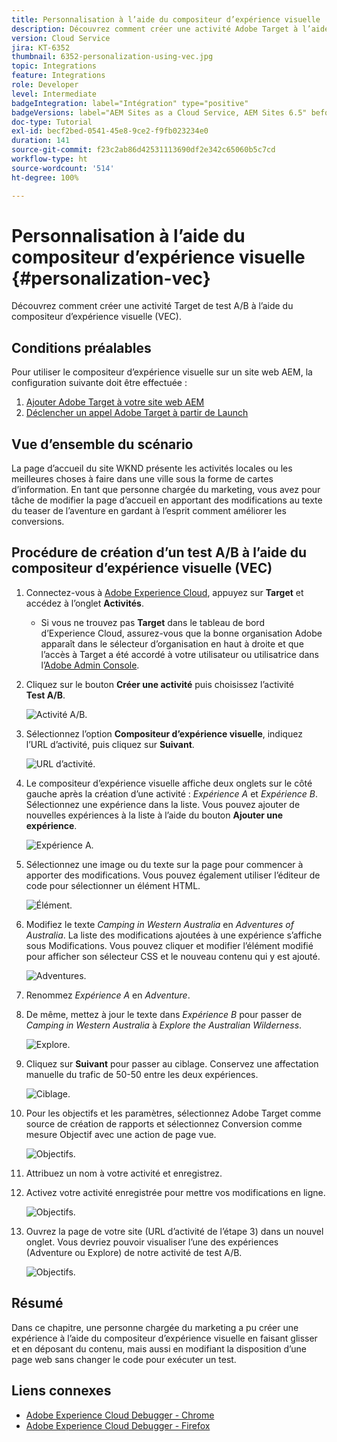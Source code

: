 ```yaml
---
title: Personnalisation à l’aide du compositeur d’expérience visuelle
description: Découvrez comment créer une activité Adobe Target à l’aide du compositeur d’expérience visuelle.
version: Cloud Service
jira: KT-6352
thumbnail: 6352-personalization-using-vec.jpg
topic: Integrations
feature: Integrations
role: Developer
level: Intermediate
badgeIntegration: label="Intégration" type="positive"
badgeVersions: label="AEM Sites as a Cloud Service, AEM Sites 6.5" before-title="false"
doc-type: Tutorial
exl-id: becf2bed-0541-45e8-9ce2-f9fb023234e0
duration: 141
source-git-commit: f23c2ab86d42531113690df2e342c65060b5c7cd
workflow-type: ht
source-wordcount: '514'
ht-degree: 100%

---
```


# Personnalisation à l’aide du compositeur d’expérience visuelle {#personalization-vec}

Découvrez comment créer une activité Target de test A/B à l’aide du compositeur d’expérience visuelle (VEC).

## Conditions préalables

Pour utiliser le compositeur d’expérience visuelle sur un site web AEM, la configuration suivante doit être effectuée :

1. [Ajouter Adobe Target à votre site web AEM](./add-target-launch-extension.md)
1. [Déclencher un appel Adobe Target à partir de Launch](./load-and-fire-target.md)

## Vue d’ensemble du scénario

La page d’accueil du site WKND présente les activités locales ou les meilleures choses à faire dans une ville sous la forme de cartes d’information. En tant que personne chargée du marketing, vous avez pour tâche de modifier la page d’accueil en apportant des modifications au texte du teaser de l’aventure en gardant à l’esprit comment améliorer les conversions.

## Procédure de création d’un test A/B à l’aide du compositeur d’expérience visuelle (VEC)

1. Connectez-vous à [Adobe Experience Cloud](https://experience.adobe.com/), appuyez sur __Target__ et accédez à l’onglet __Activités__.

   + Si vous ne trouvez pas __Target__ dans le tableau de bord d’Experience Cloud, assurez-vous que la bonne organisation Adobe apparaît dans le sélecteur d’organisation en haut à droite et que l’accès à Target a été accordé à votre utilisateur ou utilisatrice dans l’[Adobe Admin Console](https://adminconsole.adobe.com/).

1. Cliquez sur le bouton **Créer une activité** puis choisissez l’activité **Test A/B**.

   ![Activité A/B.](assets/ab-target-activity.png)

1. Sélectionnez l’option **Compositeur d’expérience visuelle**, indiquez l’URL d’activité, puis cliquez sur **Suivant**.

   ![URL d’activité.](assets/ab-test-url.png)

1. Le compositeur d’expérience visuelle affiche deux onglets sur le côté gauche après la création d’une activité : *Expérience A* et *Expérience B*. Sélectionnez une expérience dans la liste. Vous pouvez ajouter de nouvelles expériences à la liste à l’aide du bouton **Ajouter une expérience**.

   ![Expérience A.](assets/experience.png)

1. Sélectionnez une image ou du texte sur la page pour commencer à apporter des modifications. Vous pouvez également utiliser l’éditeur de code pour sélectionner un élément HTML.

   ![Élément.](assets/select-element.png)

1. Modifiez le texte *Camping in Western Australia* en *Adventures of Australia*. La liste des modifications ajoutées à une expérience s’affiche sous Modifications. Vous pouvez cliquer et modifier l’élément modifié pour afficher son sélecteur CSS et le nouveau contenu qui y est ajouté.

   ![Adventures.](assets/adventures.png)

1. Renommez *Expérience A* en *Adventure*.
1. De même, mettez à jour le texte dans *Expérience B* pour passer de *Camping in Western Australia* à *Explore the Australian Wilderness*.

   ![Explore.](assets/explore.png)

1. Cliquez sur **Suivant** pour passer au ciblage. Conservez une affectation manuelle du trafic de 50-50 entre les deux expériences.

   ![Ciblage.](assets/targeting.png)

1. Pour les objectifs et les paramètres, sélectionnez Adobe Target comme source de création de rapports et sélectionnez Conversion comme mesure Objectif avec une action de page vue.

   ![Objectifs.](assets/goals.png)

1. Attribuez un nom à votre activité et enregistrez.
1. Activez votre activité enregistrée pour mettre vos modifications en ligne.

   ![Objectifs.](assets/activate.png)

1. Ouvrez la page de votre site (URL d’activité de l’étape 3) dans un nouvel onglet. Vous devriez pouvoir visualiser l’une des expériences (Adventure ou Explore) de notre activité de test A/B.

   ![Objectifs.](assets/publish.png)

## Résumé

Dans ce chapitre, une personne chargée du marketing a pu créer une expérience à l’aide du compositeur d’expérience visuelle en faisant glisser et en déposant du contenu, mais aussi en modifiant la disposition d’une page web sans changer le code pour exécuter un test.

## Liens connexes

+ [Adobe Experience Cloud Debugger - Chrome](https://chrome.google.com/webstore/detail/adobe-experience-platform/bfnnokhpnncpkdmbokanobigaccjkpob)
+ [Adobe Experience Cloud Debugger - Firefox](https://addons.mozilla.org/fr/firefox/addon/adobe-experience-platform-dbg/)

